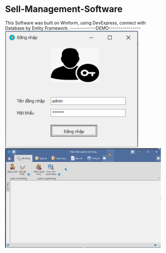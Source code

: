 # Sell-Management-Software
This Software was built on Winform, using DevExpress, connect with Database by Entity Framework.
-------------DEMO----------------
<img src="login.png">
<img src="mainform.png">
